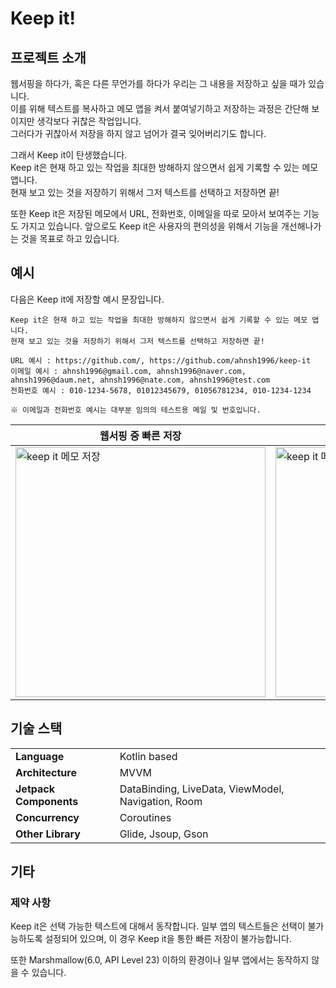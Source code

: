 # Keep it!
## 프로젝트 소개
웹서핑을 하다가, 혹은 다른 무언가를 하다가 우리는 그 내용을 저장하고 싶을 때가 있습니다.  
이를 위해 텍스트를 복사하고 메모 앱을 켜서 붙여넣기하고 저장하는 과정은 간단해 보이지만 생각보다 귀찮은 작업입니다.  
그러다가 귀찮아서 저장을 하지 않고 넘어가 결국 잊어버리기도 합니다.

그래서 Keep it이 탄생했습니다.  
Keep it은 현재 하고 있는 작업을 최대한 방해하지 않으면서 쉽게 기록할 수 있는 메모 앱니다.  
현재 보고 있는 것을 저장하기 위해서 그저 텍스트를 선택하고 저장하면 끝!

또한 Keep it은 저장된 메모에서 URL, 전화번호, 이메일을 따로 모아서 보여주는 기능도 가지고 있습니다.
앞으로도 Keep it은 사용자의 편의성을 위해서 기능을 개선해나가는 것을 목표로 하고 있습니다.

## 예시
다음은 Keep it에 저장할 예시 문장입니다.  
```
Keep it은 현재 하고 있는 작업을 최대한 방해하지 않으면서 쉽게 기록할 수 있는 메모 앱니다.  
현재 보고 있는 것을 저장하기 위해서 그저 텍스트를 선택하고 저장하면 끝!

URL 예시 : https://github.com/, https://github.com/ahnsh1996/keep-it
이메일 예시 : ahnsh1996@gmail.com, ahnsh1996@naver.com, ahnsh1996@daum.net, ahnsh1996@nate.com, ahnsh1996@test.com
전화번호 예시 : 010-1234-5678, 01012345679, 01056781234, 010-1234-1234

※ 이메일과 전화번호 예시는 대부분 임의의 테스트용 메일 및 번호입니다.
```

|웹서핑 중 빠른 저장|Keep it 앱|
|-|-|
|<img width="400" alt="keep it 메모 저장" src="https://user-images.githubusercontent.com/77680436/175304574-c4e5c244-7304-47d7-9950-7979e67a0a11.gif">|<img width="400" alt="keep it 메모 확인" src="https://user-images.githubusercontent.com/77680436/175304564-0debb557-1b7b-4863-b137-f4f7aca3ed4e.gif">|


## 기술 스택	
<table>
  <tr>
    <td><b>Language</b></td>
    <td>Kotlin based</td>
  </tr>
  <tr>
    <td><b>Architecture</b></td>
    <td>MVVM</td>
  </tr>
  <tr>
    <td><b>Jetpack Components</b></td>
    <td>DataBinding, LiveData, ViewModel, Navigation, Room</td>
  </tr>
  <tr>
    <td><b>Concurrency</b></td>
    <td>Coroutines</td>
  </tr>
  <tr>
    <td><b>Other Library</b></td>
    <td>Glide, Jsoup, Gson</td>
  </tr>
</table>

## 기타
### 제약 사항
Keep it은 선택 가능한 텍스트에 대해서 동작합니다.
일부 앱의 텍스트들은 선택이 불가능하도록 설정되어 있으며, 이 경우 Keep it을 통한 빠른 저장이 불가능합니다.

또한 Marshmallow(6.0, API Level 23) 이하의 환경이나 일부 앱에서는 동작하지 않을 수 있습니다.
